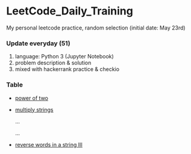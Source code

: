 # LeetCode_Daily_Training
My personal leetcode practice, random selection (initial date: May 23rd)
### Update everyday (51)
1) language: Python 3 (Jupyter Notebook)
2) problem description & solution 
3) mixed with hackerrank practice & checkio
### Table
* [power of two](https://github.com/xlyue92/LeetCode_Daily_Training/blob/master/%20power%20of%20two.ipynb)
* [multiply strings](https://github.com/xlyue92/LeetCode_Daily_Training/blob/master/multiply%20strings.ipynb)

     ...
     
     ...
   
* [reverse words in a string III](https://github.com/xlyue92/LeetCode_Daily_Training/blob/master/reverse%20words%20in%20a%20string%20III.ipynb)
